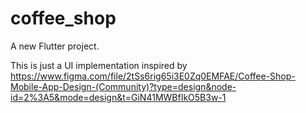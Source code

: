 # coffee_shop

A new Flutter project.

This is just a UI implementation inspired by https://www.figma.com/file/2tSs6rig65i3E0Zq0EMFAE/Coffee-Shop-Mobile-App-Design-(Community)?type=design&node-id=2%3A5&mode=design&t=GiN41MWBfIkO5B3w-1

